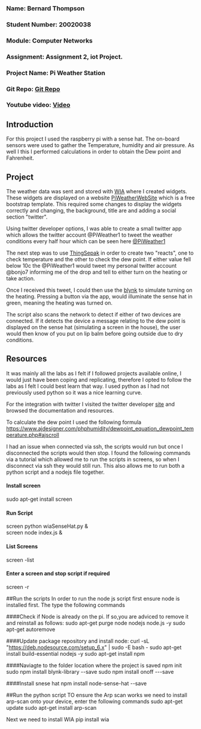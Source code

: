 ### Name: Bernard Thompson
### Student Number: 20020038
### Module: Computer Networks
### Assignment: Assignment 2, iot Project.
### Project Name: Pi Weather Station
### Git Repo: [Git Repo](https://github.com/bonjo7/pi_weather_app)
### Youtube video: [Video](https://www.youtube.com/watch?v=-ApTRzOWjRs)

## Introduction
For this project I used the raspberry pi with a sense hat. The on-board sensors were used to gather the
Temperature, humidity and air pressure. As well I this I performed calculations in order to obtain the
Dew point and Fahrenheit.

## Project
The weather data was sent and stored with [WIA](https://www.wia.io/) where I created widgets. These widgets
are displayed on a website [PiWeatherWebSite](http://bthompson.ie/piWeather/index.html) which is a free bootstrap template. This required
some changes to display the widgets correctly and changing, the background, title are and adding a social section "twitter".

Using twitter developer options, I was able to create a small twitter app which allows the twitter account @PiWeather1 to tweet
the weather conditions every half hour which can be seen here [@PiWeather1](https://twitter.com/PiWeather1?lang=en)

The next step was to use [ThingSepak](https://thingspeak.com/) in order to create two "reacts", one to check temperature and the other
to check the dew point. If either value fell below 10c the @PiWeather1 would tweet my personal twitter account @bonjo7 informing
me of the drop and tell to either turn on the heating or take action.

Once I received this tweet, I could then use the [blynk](https://www.blynk.cc/) to simulate turning on the heating. Pressing
a button via the app, would illuminate the sense hat in green, meaning the heating was turned on.

The script also scans the network to detect if either of two devices are connected. If it detects the device a message relating
to the dew point is displayed on the sense hat (simulating a screen in the house), the user would then know of you put on lip balm
before going outside due to dry conditions.

## Resources
It was mainly all the labs as I felt if I followed projects available online, I would just have been coping and replicating, therefore
I opted to follow the labs as I felt I could best learn that way. I used python as I had not previously used python so it was a nice learning
curve.

For the integration with twitter I visited the twitter developer [site](https://developer.twitter.com/content/developer-twitter/en.html) and browsed
the documentation and resources.

To calculate the dew point I used the following formula https://www.ajdesigner.com/phphumidity/dewpoint_equation_dewpoint_temperature.php#ajscroll

I had an issue when connected via ssh, the scripts would run but once I disconnected the scripts would then stop. I found the following commands via 
a tutorial which allowed me to run the scripts in screens, so when I disconnect via ssh they would still run.
This also allows me to run both a python script and a nodejs file together.

#### Install screen
sudo apt-get install screen
#### Run Script
screen python wiaSenseHat.py & </br>
screen node index.js &
#### List Screens
screen -list
#### Enter a screen and stop script if required
screen -r <screen id>
  
##Run the scripts
In order to run the node js script first ensure node is installed first. 
The type the following commands

####Check if Node is already on the pi. If so,you are adviced to remove it and reinstall as follows:
sudo apt-get purge node nodejs node.js -y
sudo apt-get autoremove

####Update package repository and install node:
curl -sL "https://deb.nodesource.com/setup_6.x" | sudo -E bash -
sudo apt-get install build-essential nodejs -y
sudo apt-get install npm

####Naviagte to the folder location where the project is saved
npm init
sudo npm install blynk-library --save
sudo npm install onoff ---save

####Install snese hat
npm install node-sense-hat --save

##Run the python script
TO ensure the Arp scan works we need to install arp-scan onto your device, enter the following commands
sudo apt-get update
sudo apt-get install arp-scan

Next we need to install WIA
pip install wia  
